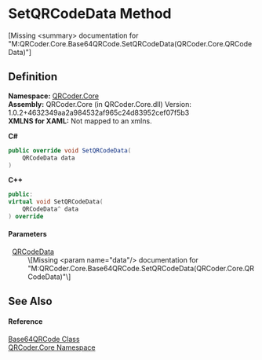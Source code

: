 # SetQRCodeData Method


\[Missing &lt;summary&gt; documentation for "M:QRCoder.Core.Base64QRCode.SetQRCodeData(QRCoder.Core.QRCodeData)"\]



## Definition
**Namespace:** <a href="N_QRCoder_Core.md">QRCoder.Core</a>  
**Assembly:** QRCoder.Core (in QRCoder.Core.dll) Version: 1.0.2+4632349aa2a984532af965c24d83952cef07f5b3  
**XMLNS for XAML:** Not mapped to an xmlns.

**C#**
``` C#
public override void SetQRCodeData(
	QRCodeData data
)
```
**C++**
``` C++
public:
virtual void SetQRCodeData(
	QRCodeData^ data
) override
```



#### Parameters
<dl><dt>  <a href="T_QRCoder_Core_QRCodeData.md">QRCodeData</a></dt><dd>\[Missing &lt;param name="data"/&gt; documentation for "M:QRCoder.Core.Base64QRCode.SetQRCodeData(QRCoder.Core.QRCodeData)"\]</dd></dl>

## See Also


#### Reference
<a href="T_QRCoder_Core_Base64QRCode.md">Base64QRCode Class</a>  
<a href="N_QRCoder_Core.md">QRCoder.Core Namespace</a>  
